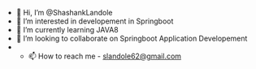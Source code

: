 - 👋 Hi, I’m @ShashankLandole
- 👀 I’m interested in developement in Springboot
- 🌱 I’m currently learning JAVA8
- 💞️ I’m looking to collaborate on Springboot Application Developement 
- - 📫 How to reach me  - slandole62@gmail.com

<!---
ShashankLandole/ShashankLandole is a ✨ special ✨ repository because its `README.md` (this file) appears on your GitHub profile.
You can click the Preview link to take a look at your changes.
--->

